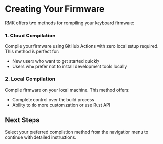 # Creating Your Firmware

RMK offers two methods for compiling your keyboard firmware:

### 1. Cloud Compilation

Compile your firmware using GitHub Actions with zero local setup required. This method is perfect for:

- New users who want to get started quickly
- Users who prefer not to install development tools locally

### 2. Local Compilation

Compile firmware on your local machine. This method offers:

- Complete control over the build process
- Ability to do more customization or use Rust API

## Next Steps

Select your preferred compilation method from the navigation menu to continue with detailed instructions.
